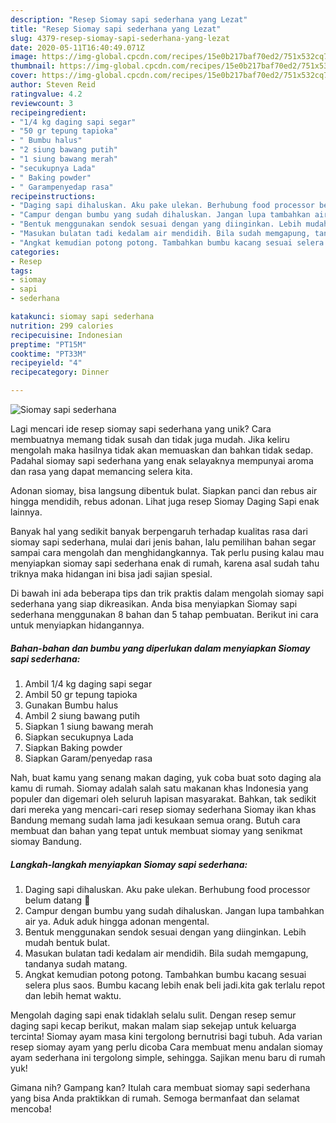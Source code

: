 ```yaml
---
description: "Resep Siomay sapi sederhana yang Lezat"
title: "Resep Siomay sapi sederhana yang Lezat"
slug: 4379-resep-siomay-sapi-sederhana-yang-lezat
date: 2020-05-11T16:40:49.071Z
image: https://img-global.cpcdn.com/recipes/15e0b217baf70ed2/751x532cq70/siomay-sapi-sederhana-foto-resep-utama.jpg
thumbnail: https://img-global.cpcdn.com/recipes/15e0b217baf70ed2/751x532cq70/siomay-sapi-sederhana-foto-resep-utama.jpg
cover: https://img-global.cpcdn.com/recipes/15e0b217baf70ed2/751x532cq70/siomay-sapi-sederhana-foto-resep-utama.jpg
author: Steven Reid
ratingvalue: 4.2
reviewcount: 3
recipeingredient:
- "1/4 kg daging sapi segar"
- "50 gr tepung tapioka"
- " Bumbu halus"
- "2 siung bawang putih"
- "1 siung bawang merah"
- "secukupnya Lada"
- " Baking powder"
- " Garampenyedap rasa"
recipeinstructions:
- "Daging sapi dihaluskan. Aku pake ulekan. Berhubung food processor belum datang 🤣"
- "Campur dengan bumbu yang sudah dihaluskan. Jangan lupa tambahkan air ya. Aduk aduk hingga adonan mengental."
- "Bentuk menggunakan sendok sesuai dengan yang diinginkan. Lebih mudah bentuk bulat."
- "Masukan bulatan tadi kedalam air mendidih. Bila sudah memgapung, tandanya sudah matang."
- "Angkat kemudian potong potong. Tambahkan bumbu kacang sesuai selera plus saos. Bumbu kacang lebih enak beli jadi.kita gak terlalu repot dan lebih hemat waktu."
categories:
- Resep
tags:
- siomay
- sapi
- sederhana

katakunci: siomay sapi sederhana 
nutrition: 299 calories
recipecuisine: Indonesian
preptime: "PT15M"
cooktime: "PT33M"
recipeyield: "4"
recipecategory: Dinner

---
```



![Siomay sapi sederhana](https://img-global.cpcdn.com/recipes/15e0b217baf70ed2/751x532cq70/siomay-sapi-sederhana-foto-resep-utama.jpg)

Lagi mencari ide resep siomay sapi sederhana yang unik? Cara membuatnya memang tidak susah dan tidak juga mudah. Jika keliru mengolah maka hasilnya tidak akan memuaskan dan bahkan tidak sedap. Padahal siomay sapi sederhana yang enak selayaknya mempunyai aroma dan rasa yang dapat memancing selera kita.

Adonan siomay, bisa langsung dibentuk bulat. Siapkan panci dan rebus air hingga mendidih, rebus adonan. Lihat juga resep Siomay Daging Sapi enak lainnya.

Banyak hal yang sedikit banyak berpengaruh terhadap kualitas rasa dari siomay sapi sederhana, mulai dari jenis bahan, lalu pemilihan bahan segar sampai cara mengolah dan menghidangkannya. Tak perlu pusing kalau mau menyiapkan siomay sapi sederhana enak di rumah, karena asal sudah tahu triknya maka hidangan ini bisa jadi sajian spesial.


Di bawah ini ada beberapa tips dan trik praktis dalam mengolah siomay sapi sederhana yang siap dikreasikan. Anda bisa menyiapkan Siomay sapi sederhana menggunakan 8 bahan dan 5 tahap pembuatan. Berikut ini cara untuk menyiapkan hidangannya.

<!--inarticleads1-->

##### Bahan-bahan dan bumbu yang diperlukan dalam menyiapkan Siomay sapi sederhana:

1. Ambil 1/4 kg daging sapi segar
1. Ambil 50 gr tepung tapioka
1. Gunakan  Bumbu halus
1. Ambil 2 siung bawang putih
1. Siapkan 1 siung bawang merah
1. Siapkan secukupnya Lada
1. Siapkan  Baking powder
1. Siapkan  Garam/penyedap rasa


Nah, buat kamu yang senang makan daging, yuk coba buat soto daging ala kamu di rumah. Siomay adalah salah satu makanan khas Indonesia yang populer dan digemari oleh seluruh lapisan masyarakat. Bahkan, tak sedikit dari mereka yang mencari-cari resep siomay sederhana Siomay ikan khas Bandung memang sudah lama jadi kesukaan semua orang. Butuh cara membuat dan bahan yang tepat untuk membuat siomay yang senikmat siomay Bandung. 

<!--inarticleads2-->

##### Langkah-langkah menyiapkan Siomay sapi sederhana:

1. Daging sapi dihaluskan. Aku pake ulekan. Berhubung food processor belum datang 🤣
1. Campur dengan bumbu yang sudah dihaluskan. Jangan lupa tambahkan air ya. Aduk aduk hingga adonan mengental.
1. Bentuk menggunakan sendok sesuai dengan yang diinginkan. Lebih mudah bentuk bulat.
1. Masukan bulatan tadi kedalam air mendidih. Bila sudah memgapung, tandanya sudah matang.
1. Angkat kemudian potong potong. Tambahkan bumbu kacang sesuai selera plus saos. Bumbu kacang lebih enak beli jadi.kita gak terlalu repot dan lebih hemat waktu.


Mengolah daging sapi enak tidaklah selalu sulit. Dengan resep semur daging sapi kecap berikut, makan malam siap sekejap untuk keluarga tercinta! Siomay ayam masa kini tergolong bernutrisi bagi tubuh. Ada varian resep siomay ayam yang perlu dicoba Cara membuat menu andalan siomay ayam sederhana ini tergolong simple, sehingga. Sajikan menu baru di rumah yuk! 

Gimana nih? Gampang kan? Itulah cara membuat siomay sapi sederhana yang bisa Anda praktikkan di rumah. Semoga bermanfaat dan selamat mencoba!

